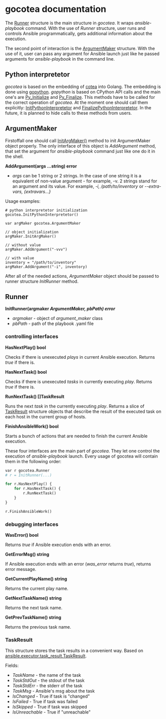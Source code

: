 # gocotea documentation

The [Runner](https://github.com/ispras/gocotea/blob/main/src/runner.go#L10) structure is the main structure in *gocotea*. It wraps *ansible-playbook* command. With the use of *Runner* structure, user runs and controls Ansible programmatically, gets additional information about the execution.

The second point of interaction is the [ArgumentMaker](https://github.com/ispras/gocotea/blob/main/src/argument_maker.go#L7) structure. With the use of it, user can pass any argument for Ansible launch just like he passed arguments for *ansible-playbook* in the command line.

## Python interpretetor
*gocotea* is based on the embedding of [cotea](https://github.com/ispras/cotea) into Golang. The embedding is done using [gopython](https://github.com/ispras/gopython). *gopython* is based on CPython API calls and the main one's are [Py_Initialize](https://docs.python.org/3/c-api/init.html#c.Py_Initialize) and [Py_Finalize](https://docs.python.org/3/c-api/init.html#c.Py_Finalize). This methods have to be called for the correct operation of *gocotea*. At the moment one should call them explicitly: [InitPythonInterpretetor](https://github.com/ispras/gocotea/blob/main/src/python_interpretetor.go#L7) and [FinalizePythonInterpretetor](https://github.com/ispras/gocotea/blob/main/src/python_interpretetor.go#L12). In the future, it is planned to hide calls to these methods from users.

## ArgumentMaker

Firstoffall one should call [InitArgMaker()](https://github.com/ispras/gocotea/blob/main/src/argument_maker.go#L12) method to init ArgumentMaker object properly. The only interface of this object is *AddArgument* method, that set the argument for *ansible-playbook* command just like one do it in the shell.

**AddArgument(args ...string) error**
- *args* can be 1 string or 2 strings. In the case of one string it is a equivalent of non-value argument - for example, -v. 2 strings stand for an argument and its value. For example, *-i, /path/to/inventory* or *--extra-vars, {extravars...}*

Usage examples:
```Golang
# python interpretetor initialization
gocotea.InitPythonInterpretetor()

var argMaker gocotea.ArgumentMaker

// object initialization
argMaker.InitArgMaker()

// without value
argMaker.AddArgument("-vvv")

// with value
inventory = "/path/to/inventory"
argMaker.AddArgument("-i", inventory)

```

After all of the needed actions, *ArgumentMaker* object should be passed to runner structure *InitRunner* method.


## Runner

**InitRunner(argmaker *ArgumentMaker, pbPath) error***
- *argmaker* - object of *argument_maker* class
- *pbPath* - path of the playbook .yaml file
### controlling interfaces

**HasNextPlay() bool**

Checks if there is unexecuted *plays* in current Ansible execution. Returns *true* if there is.

**HasNextTask() bool**

Checks if there is unexecuted *tasks* in currently executing *play*. Returns *true* if there is.

**RunNextTask() []TaskResult**

Runs the next *task* in the currently executing *play*. Returns a slice of [TaskResult](https://github.com/ispras/gocotea/blob/main/docs/gocotea_docs.md#taskresult) structure objects that describe the result of the executed task on each host in the current group of hosts. 

**FinishAnsibleWork() bool**

Starts a bunch of actions that are needed to finish the current Ansible execution.

These four interfaces are the main part of *gocotea*. They let one control the execution of *ansible-playbook* launch. Every usage of gocotea will contain them in the following order:
```python
var r gocotea.Runner
# r = InitRunner(...)

for r.HasNextPlay() {
    for r.HasNextTask() {
        r.RunNextTask()
    }
}

r.FinishAnsibleWork()
```

### debugging interfaces
**WasError() bool**

Returns *true* if Ansible execution ends with an error.

**GetErrorMsg() string**

If Ansible execution ends with an error (*was_error* returns *true*), returns error message.

**GetCurrentPlayName() string**

Returns the current play name.

**GetNextTaskName() string**

Returns the next task name.

**GetPrevTaskName() string**

Returns the previous task name.

### TaskResult
This structure stores the task results in a convenient way. Based on [ansible.executor.task_result.TaskResult](https://github.com/ansible/ansible/blob/devel/lib/ansible/executor/task_result.py#L25).

Fields:
- *TaskName* - the name of the task
- *TaskStdOut* - the stdout of the task
- *TaskStdErr* - the stderr of the task
- *TaskMsg* - Ansible's msg about the task
-  *IsChanged* - True if task is "changed"
-  *IsFailed* - True if task was failed
-  *IsSkipped* - True if task was skipped
-  *IsUnreachable* - True if "unreachable"
